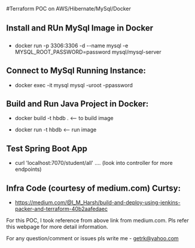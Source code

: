#Terraform POC on AWS/Hibernate/MySql/Docker


## Install and RUn MySql Image in Docker
  * docker run -p 3306:3306 -d --name mysql -e MYSQL_ROOT_PASSWORD=password mysql/mysql-server


## Connect to MySql Running Instance: 
  * docker exec -it mysql mysql -uroot -ppassword


## Build and Run Java Project in Docker:
  
  * docker build -t hbdb .    <-- to build image

  * docker run -t hbdb        <-- run image



## Test Spring Boot App

  *  curl 'localhost:7070/student/all' .... (look into controller for more endpoints)
  

## Infra Code (courtesy of medium.com) Curtsy:

   * https://medium.com/@I_M_Harsh/build-and-deploy-using-jenkins-packer-and-terraform-40b2aafedaec

   For this POC, I took reference from above link from medium.com. Pls refer this webpage for more detail information.
   
For any question/comment or issues pls write me - <raja khan> getrk@yahoo.com